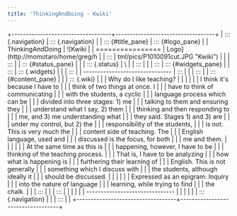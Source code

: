 ```yaml
---
title: 'ThinkingAndDoing - Kwiki'
---
```


+-----------------------------------+-----------------------------------+
| ::: {.navigation}                 | ::: {.navigation}                 |
| ::: {#title_pane}                 | ::: {#logo_pane}                  |
| ThinkingAndDoing                  | ![Kwiki                           |
| ================                  | Logo](http://momotaro/home/greg/h |
| :::                               | tml/pics/P1010091cut.JPG "Kwiki") |
|                                   | :::                               |
| ::: {#status_pane}                |                                   |
| ::: {.status}                     | \                                 |
| :::                               |                                   |
| :::                               | ::: {#widgets_pane}               |
| :::                               | ::: {.widgets}                    |
|                                   | :::                               |
| -------------------------------   | :::                               |
|                                   | :::                               |
| ::: {#content_pane}               |                                   |
| ::: {.wiki}                       |                                   |
| Why do I like teaching?           |                                   |
|                                   |                                   |
| I think it\'s because I have to   |                                   |
| think of two things at once. I    |                                   |
| have to think of communicating    |                                   |
| with the students, a cyclic       |                                   |
| language process which can be     |                                   |
| divided into three stages: 1) me  |                                   |
| talking to them and ensuring they |                                   |
| understand what I say, 2) them    |                                   |
| thinking and then responding to   |                                   |
| me, and 3) me understanding what  |                                   |
| they said. Stages 1) and 3) are   |                                   |
| under my control, but 2) the      |                                   |
| responsibility of the students,   |                                   |
| is not. This is very much the     |                                   |
| content side of teaching. The     |                                   |
| English language, used and        |                                   |
| discussed is the focus, for both  |                                   |
| me and them.                      |                                   |
|                                   |                                   |
| At the same time as this is       |                                   |
| happening, however, I have to be  |                                   |
| thinking of the teaching process. |                                   |
| That is, I have to be analyzing   |                                   |
| how what is happening is          |                                   |
| furthering their learning of      |                                   |
| English. This is not generally    |                                   |
| something which I discuss with    |                                   |
| the students, although ideally it |                                   |
| should be discussed.              |                                   |
|                                   |                                   |
| Expressed as an epigram: Inquiry  |                                   |
| into the nature of language       |                                   |
| learning, while trying to find    |                                   |
| the chalk.                        |                                   |
| :::                               |                                   |
| :::                               |                                   |
|                                   |                                   |
| -------------------------------   |                                   |
|                                   |                                   |
| ::: {.navigation}                 |                                   |
| :::                               |                                   |
+-----------------------------------+-----------------------------------+
